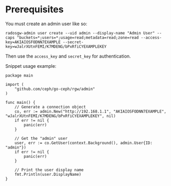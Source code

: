 # Prerequisites

You must create an admin user like so:

```
radosgw-admin user create --uid admin --display-name "Admin User" --caps "buckets=*;users=*;usage=read;metadata=read;zone=read --access-key=AKIAIOSFODNN7EXAMPLE --secret-key=wJalrXUtnFEMI/K7MDENG/bPxRfiCYEXAMPLEKEY
```

Then use the `access_key` and `secret_key` for authentication.

Snippet usage example:

```golang
package main

import (
    "github.com/ceph/go-ceph/rgw/admin"
)

func main() {
    // Generate a connection object
    co, err := admin.New("http://192.168.1.1", "AKIAIOSFODNN7EXAMPLE", "wJalrXUtnFEMI/K7MDENG/bPxRfiCYEXAMPLEKEY", nil)
    if err != nil {
        panic(err)
    }

    // Get the "admin" user
    user, err := co.GetUser(context.Background(), admin.User{ID: "admin"})
    if err != nil {
        panic(err)
    }

    // Print the user display name
    fmt.Println(user.DisplayName)
}
```
